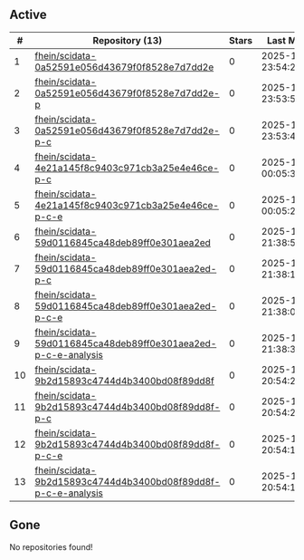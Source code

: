 ## Active
| # | Repository (13) | Stars | Last Modified |
| --- | --- | --- | --- |
| 1 | [fhein/scidata-0a52591e056d43679f0f8528e7d7dd2e](https://gin.g-node.org/fhein/scidata-0a52591e056d43679f0f8528e7d7dd2e) | 0 | 2025-10-17 23:54:22+00:00 |
| 2 | [fhein/scidata-0a52591e056d43679f0f8528e7d7dd2e-p](https://gin.g-node.org/fhein/scidata-0a52591e056d43679f0f8528e7d7dd2e-p) | 0 | 2025-10-17 23:53:50+00:00 |
| 3 | [fhein/scidata-0a52591e056d43679f0f8528e7d7dd2e-p-c](https://gin.g-node.org/fhein/scidata-0a52591e056d43679f0f8528e7d7dd2e-p-c) | 0 | 2025-10-17 23:53:45+00:00 |
| 4 | [fhein/scidata-4e21a145f8c9403c971cb3a25e4e46ce-p-c](https://gin.g-node.org/fhein/scidata-4e21a145f8c9403c971cb3a25e4e46ce-p-c) | 0 | 2025-10-18 00:05:31+00:00 |
| 5 | [fhein/scidata-4e21a145f8c9403c971cb3a25e4e46ce-p-c-e](https://gin.g-node.org/fhein/scidata-4e21a145f8c9403c971cb3a25e4e46ce-p-c-e) | 0 | 2025-10-18 00:05:25+00:00 |
| 6 | [fhein/scidata-59d0116845ca48deb89ff0e301aea2ed](https://gin.g-node.org/fhein/scidata-59d0116845ca48deb89ff0e301aea2ed) | 0 | 2025-10-17 21:38:51+00:00 |
| 7 | [fhein/scidata-59d0116845ca48deb89ff0e301aea2ed-p-c](https://gin.g-node.org/fhein/scidata-59d0116845ca48deb89ff0e301aea2ed-p-c) | 0 | 2025-10-17 21:38:14+00:00 |
| 8 | [fhein/scidata-59d0116845ca48deb89ff0e301aea2ed-p-c-e](https://gin.g-node.org/fhein/scidata-59d0116845ca48deb89ff0e301aea2ed-p-c-e) | 0 | 2025-10-17 21:38:09+00:00 |
| 9 | [fhein/scidata-59d0116845ca48deb89ff0e301aea2ed-p-c-e-analysis](https://gin.g-node.org/fhein/scidata-59d0116845ca48deb89ff0e301aea2ed-p-c-e-analysis) | 0 | 2025-10-17 21:38:38+00:00 |
| 10 | [fhein/scidata-9b2d15893c4744d4b3400bd08f89dd8f](https://gin.g-node.org/fhein/scidata-9b2d15893c4744d4b3400bd08f89dd8f) | 0 | 2025-10-17 20:54:28+00:00 |
| 11 | [fhein/scidata-9b2d15893c4744d4b3400bd08f89dd8f-p-c](https://gin.g-node.org/fhein/scidata-9b2d15893c4744d4b3400bd08f89dd8f-p-c) | 0 | 2025-10-17 20:54:21+00:00 |
| 12 | [fhein/scidata-9b2d15893c4744d4b3400bd08f89dd8f-p-c-e](https://gin.g-node.org/fhein/scidata-9b2d15893c4744d4b3400bd08f89dd8f-p-c-e) | 0 | 2025-10-17 20:54:18+00:00 |
| 13 | [fhein/scidata-9b2d15893c4744d4b3400bd08f89dd8f-p-c-e-analysis](https://gin.g-node.org/fhein/scidata-9b2d15893c4744d4b3400bd08f89dd8f-p-c-e-analysis) | 0 | 2025-10-17 20:54:14+00:00 |

## Gone
No repositories found!
